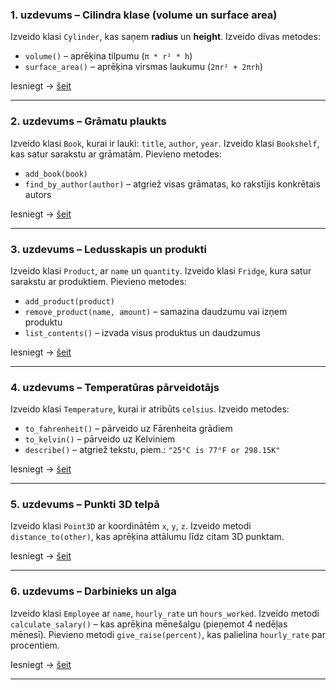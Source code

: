 ### **1. uzdevums – Cilindra klase (volume un surface area)**

Izveido klasi `Cylinder`, kas saņem **radius** un **height**.
Izveido divas metodes:

- `volume()` – aprēķina tilpumu (`π * r² * h`)
- `surface_area()` – aprēķina virsmas laukumu (`2πr² + 2πrh`)

Iesniegt -> [šeit](https://evaluauto.com/1cce26fe-0bd0-4e39-b49e-88b5141d9fbc)

---

### **2. uzdevums – Grāmatu plaukts**

Izveido klasi `Book`, kurai ir lauki: `title`, `author`, `year`.
Izveido klasi `Bookshelf`, kas satur sarakstu ar grāmatām.
Pievieno metodes:

- `add_book(book)`
- `find_by_author(author)` – atgriež visas grāmatas, ko rakstījis konkrētais autors

Iesniegt -> [šeit](https://evaluauto.com/91307158-659c-4727-b28b-d4b7030dcf7e)

---

### **3. uzdevums – Ledusskapis un produkti**

Izveido klasi `Product`, ar `name` un `quantity`.
Izveido klasi `Fridge`, kura satur sarakstu ar produktiem.
Pievieno metodes:

- `add_product(product)`
- `remove_product(name, amount)` – samazina daudzumu vai izņem produktu
- `list_contents()` – izvada visus produktus un daudzumus

Iesniegt -> [šeit](https://evaluauto.com/16145f83-efe6-4d9e-a99d-5389beaa40e8)

---

### **4. uzdevums – Temperatūras pārveidotājs**

Izveido klasi `Temperature`, kurai ir atribūts `celsius`.
Izveido metodes:

- `to_fahrenheit()` – pārveido uz Fārenheita grādiem
- `to_kelvin()` – pārveido uz Kelviniem
- `describe()` – atgriež tekstu, piem.: `"25°C is 77°F or 298.15K"`

Iesniegt -> [šeit](https://evaluauto.com/4cc00d62-ac9f-4739-b5fb-e5f4d25e1306)

---

### **5. uzdevums – Punkti 3D telpā**

Izveido klasi `Point3D` ar koordinātēm `x`, `y`, `z`.
Izveido metodi `distance_to(other)`, kas aprēķina attālumu līdz citam 3D punktam.

Iesniegt -> [šeit](https://evaluauto.com/cc4d0093-d4e8-445f-8288-cd18a219f257)

---

### **6. uzdevums – Darbinieks un alga**

Izveido klasi `Employee` ar `name`, `hourly_rate` un `hours_worked`.
Izveido metodi `calculate_salary()` – kas aprēķina mēnešalgu (pieņemot 4 nedēļas mēnesī).
Pievieno metodi `give_raise(percent)`, kas palielina `hourly_rate` par procentiem.

Iesniegt -> [šeit](https://evaluauto.com/d18221da-5ae8-409c-8b99-6cf3f0dfcb82)

---

